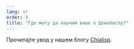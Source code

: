 ```yaml
---
lang: sr
order: 5
title: "Где могу да научим више о Цхиалиспу?"
---
```


Прочитајте увод у нашем блогу [Chialisp](https://www.chia.net/2019/11/27/chialisp.en.html).
